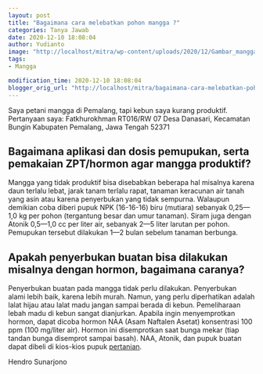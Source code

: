 ```yaml
---
layout: post
title: "Bagaimana cara melebatkan pohon mangga ?"
categories: Tanya Jawab
date: 2020-12-10 18:08:04
author: Yudianto
image: "http://localhost/mitra/wp-content/uploads/2020/12/Gambar_mangga_1024x656.jpg"
tags:
- Mangga

modification_time: 2020-12-10 18:08:04
blogger_orig_url: "http://localhost/mitra/bagaimana-cara-melebatkan-pohon-mangga.html"
---
```


Saya petani mangga di Pemalang, tapi kebun saya kurang produktif. Pertanyaan saya:
Fatkhurokhman
RT016/RW 07
Desa Danasari, Kecamatan Bungin
Kabupaten Pemalang, Jawa Tengah 52371
<div class="schema-faq-code">
<div class="faq-question">
<h2 class="faq-q">Bagaimana aplikasi dan dosis pemupukan, serta pemakaian ZPT/hormon agar mangga produktif?</h2>
<div>
<p class="faq-a">Mangga yang tidak produktif bisa disebabkan beberapa hal misalnya karena daun terlalu lebat, jarak tanam terlalu rapat, tanaman keracunan air tanah yang asin atau karena penyerbukan yang tidak sempurna. Walaupun demikian coba diberi pupuk NPK (16-16-16) biru (mutiara) sebanyak 0,25— 1,0 kg per pohon (tergantung besar dan umur tanaman). Siram juga dengan Atonik 0,5—1,0 cc per liter air, sebanyak 2—5 liter larutan per pohon. Pemupukan tersebut dilakukan 1—2 bulan sebelum tanaman berbunga.</p>
</div>
</div>
<div class="faq-question">
<h2 class="faq-q">Apakah penyerbukan buatan bisa dilakukan misalnya dengan hormon, bagaimana caranya?</h2>
<div>
<p class="faq-a">Penyerbukan buatan pada mangga tidak perlu dilakukan. Penyerbukan alami lebih baik, karena lebih murah. Namun, yang perlu diperhatikan adalah lalat hijau atau lalat madu jangan sampai berada di kebun. Pemeliharaan lebah madu di kebun sangat dianjurkan. Apabila ingin menyemprotkan hormon, dapat dicoba hormon NAA (Asam Naftalen Asetat) konsentrasi 100 ppm (100 mg/liter air). Hormon ini disemprotkan saat bunga mekar (tiap tandan bunga disemprot sampai basah). NAA, Atonik, dan pupuk buatan dapat dibeli di kios-kios pupuk <a class="wpil_keyword_link" href="http://127.0.0.1/mitra/pertanian"   title="pertanian" data-wpil-keyword-link="linked">pertanian</a>.</p>
</div>
</div>
</div>
Hendro Sunarjono
